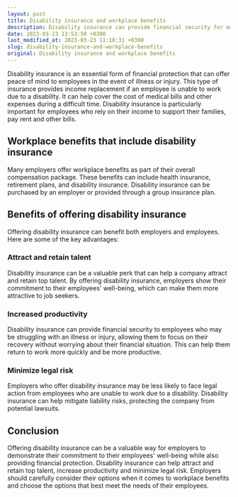 ```yaml
---
layout: post
title: Disability insurance and workplace benefits
description: Disability insurance can provide financial security for employees who are unable to work due to illness or injury. Read on to learn more about workplace benefits and how they can benefit your employees.
date: 2023-03-23 13:53:50 +0300
last_modified_at: 2023-03-23 11:18:31 +0300
slug: disability-insurance-and-workplace-benefits
original: Disability insurance and workplace benefits
---
```

Disability insurance is an essential form of financial protection that can offer peace of mind to employees in the event of illness or injury. This type of insurance provides income replacement if an employee is unable to work due to a disability. It can help cover the cost of medical bills and other expenses during a difficult time. Disability insurance is particularly important for employees who rely on their income to support their families, pay rent and other bills.

## Workplace benefits that include disability insurance

Many employers offer workplace benefits as part of their overall compensation package. These benefits can include health insurance, retirement plans, and disability insurance. Disability insurance can be purchased by an employer or provided through a group insurance plan.

## Benefits of offering disability insurance

Offering disability insurance can benefit both employers and employees. Here are some of the key advantages:

### Attract and retain talent

Disability insurance can be a valuable perk that can help a company attract and retain top talent. By offering disability insurance, employers show their commitment to their employees' well-being, which can make them more attractive to job seekers.

### Increased productivity

Disability insurance can provide financial security to employees who may be struggling with an illness or injury, allowing them to focus on their recovery without worrying about their financial situation. This can help them return to work more quickly and be more productive.

### Minimize legal risk

Employers who offer disability insurance may be less likely to face legal action from employees who are unable to work due to a disability. Disability insurance can help mitigate liability risks, protecting the company from potential lawsuits.

## Conclusion

Offering disability insurance can be a valuable way for employers to demonstrate their commitment to their employees' well-being while also providing financial protection. Disability insurance can help attract and retain top talent, increase productivity and minimize legal risk. Employers should carefully consider their options when it comes to workplace benefits and choose the options that best meet the needs of their employees.
